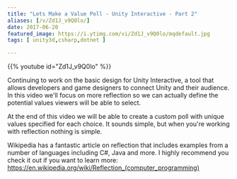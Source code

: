 ```yaml
---
title: "Lets Make a Value Poll - Unity Interactive - Part 2"
aliases: [/v/Zd1J_v9Q0lo/]
date: 2017-06-20
featured_image: https://i.ytimg.com/vi/Zd1J_v9Q0lo/mqdefault.jpg
tags: [ unity3d,csharp,dotnet ]

---
```


{{% youtube id="Zd1J_v9Q0lo" %}}

Continuing to work on the basic design for Unity Interactive, a tool that allows developers and game designers to connect Unity and their audience. In this video we'll focus on more reflection so we can actually define the potential values viewers will be able to select.

At the end of this video we will be able to create a custom poll with unique values specified for each choice. It sounds simple, but when you're working with reflection nothing is simple.

Wikipedia has a fantastic article on reflection that includes examples from a number of languages including C#, Java and more. I highly recommend you check it out if you want to learn more: https://en.wikipedia.org/wiki/Reflection_(computer_programming)